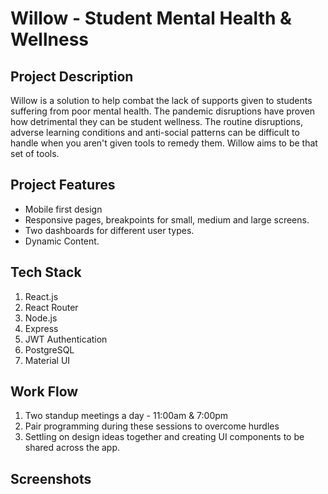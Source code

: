 # Willow - Student Mental Health & Wellness

## Project Description

Willow is a solution to help combat the lack of supports given to students suffering from poor mental health. The pandemic disruptions have proven how detrimental they can be student wellness. The routine disruptions, adverse learning conditions and anti-social patterns can be difficult to handle when you aren't given tools to remedy them. Willow aims to be that set of tools.

## Project Features

- Mobile first design
- Responsive pages, breakpoints for small, medium and large screens.
- Two dashboards for different user types.
- Dynamic Content.

## Tech Stack

1. React.js
2. React Router
3. Node.js
4. Express
5. JWT Authentication
6. PostgreSQL
7. Material UI

## Work Flow

1. Two standup meetings a day - 11:00am & 7:00pm
2. Pair programming during these sessions to overcome hurdles
3. Settling on design ideas together and creating UI components to be shared across the app.

## Screenshots
